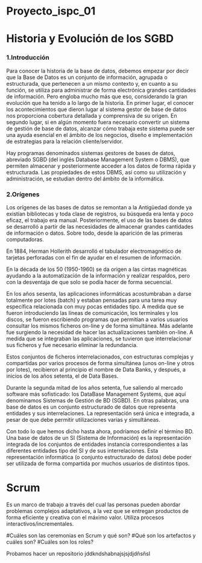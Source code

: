 # Proyecto_ispc_01

# **Historia y Evolución de los SGBD**

 
### 1.Introducción
 
Para conocer la historia de la base de datos, debemos empezar por decir que la Base de Datos es un conjunto de información, agrupada o estructurada, que pertenecen a un mismo contexto y, en cuanto a su función, se utiliza para administrar de forma electrónica grandes cantidades de información. Pero engloba mucho más que eso, considerando la gran evolución que ha tenido a lo largo de la historia. En primer lugar, el conocer los acontecimientos que dieron lugar al sistema gestor de base de datos nos proporciona cobertura detallada y comprensiva de su origen. En segundo lugar, si en algún momento fuera necesario convertir un sistema de gestión de base de datos, alcanzar cómo trabaja este sistema puede ser una ayuda esencial en el ámbito de los negocios, diseño e implementación de estrategias para la relación cliente/servidor.

Hay programas denominados sistemas gestores de bases de datos, abreviado SGBD (del inglés Database Management System o DBMS), que permiten almacenar y posteriormente acceder a los datos de forma rápida y estructurada. Las propiedades de estos DBMS, así como su utilización y administración, se estudian dentro del ámbito de la informática.

### 2.Orígenes
Los orígenes de las bases de datos se remontan a la Antigüedad donde ya existían bibliotecas y toda clase de registros, su búsqueda era lenta y poco eficaz, el trabajo era manual.
Posteriormente, el uso de las bases de datos se desarrolló a partir de las necesidades de almacenar grandes cantidades de información o datos. Sobre todo, desde la aparición de las primeras computadoras.

En 1884, Herman Hollerith desarrolló el tabulador electromagnético de tarjetas perforadas con el fin de ayudar en el resumen de información.

En la década de los 50 (1950-1960) se da origen a las cintas magnéticas ayudando a la automatización de la información y realizar respaldos, pero con la desventaja de que solo se podía hacer de forma secuencial.

En los años sesenta, las aplicaciones informáticas acostumbraban a darse totalmente por lotes (batch) y estaban pensadas para una tarea muy específica relacionada con muy pocas entidades tipo.
A medida que se fueron introduciendo las líneas de comunicación, los terminales y los discos, se fueron escribiendo programas que permitían a varios usuarios consultar los mismos ficheros on-line y de forma simultánea. Más adelante fue surgiendo la necesidad de hacer las actualizaciones también on-line. A medida que se integraban las aplicaciones, se tuvieron que interrelacionar sus ficheros y fue necesario eliminar la redundancia.

Estos conjuntos de ficheros interrelacionados, con estructuras complejas y compartidas por varios procesos de forma simultánea (unos on-line y otros por lotes), recibieron al principio el nombre de Data Banks, y después, a inicios de los años setenta, el de Data Bases.

Durante la segunda mitad de los años setenta, fue saliendo al mercado software más sofisticado: los DataBase Management Systems, que aquí denominamos Sistemas de Gestión de BD (SGBD).
En otras palabras, una base de datos es un conjunto estructurado de datos que representa entidades y sus interrelaciones. La representación será única e integrada, a pesar de que debe permitir utilizaciones varias y simultáneas.

Con todo lo que hemos dicho hasta ahora, podríamos definir el término BD. Una base de datos de un SI (Sistema de Información) es la representación integrada de los conjuntos de entidades instancia correspondientes a las diferentes entidades tipo del SI y de sus interrelaciones.
Esta representación informática (o conjunto estructurado de datos) debe poder ser utilizada de forma compartida por muchos usuarios de distintos tipos.



# Scrum
Es un marco de trabajo a través del cual las personas pueden abordar problemas complejos adaptativos, a la vez que se entregan productos de forma eficiente y creativa con el máximo valor.
Utiliza procesos interactivos/incrementales.

#Cuáles son las ceremonias en Scrum y qué son?
#Qué son los artefactos y cuáles son?
#Cuáles son los roles?


Probamos hacer un repositorio
jddkndshabnajsjsjdjdñsñsl

